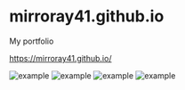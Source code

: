 # mirroray41.github.io
My portfolio

https://mirroray41.github.io/

![example]([http://url/to/img.png](https://github.com/Mirroray41/mirroray41.github.io/blob/main/desktop-example-1.png)https://github.com/Mirroray41/mirroray41.github.io/blob/main/desktop-example-1.png)
![example]([http://url/to/img.png](https://github.com/Mirroray41/mirroray41.github.io/blob/main/desktop-example-1.png)https://github.com/Mirroray41/mirroray41.github.io/blob/main/desktop-example-2.png)
![example]([http://url/to/img.png](https://github.com/Mirroray41/mirroray41.github.io/blob/main/desktop-example-1.png)https://github.com/Mirroray41/mirroray41.github.io/blob/main/mobile-example-1.png)
![example]([http://url/to/img.png](https://github.com/Mirroray41/mirroray41.github.io/blob/main/desktop-example-1.png)https://github.com/Mirroray41/mirroray41.github.io/blob/main/mobile-example-2.png)

